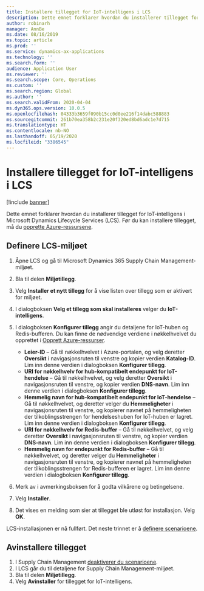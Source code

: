 ```yaml
---
title: Installere tillegget for IoT-intelligens i LCS
description: Dette emnet forklarer hvordan du installerer tillegget for IoT-intelligens i Microsoft Dynamics Lifecycle Services (LCS).
author: robinarh
manager: AnnBe
ms.date: 08/16/2019
ms.topic: article
ms.prod: ''
ms.service: dynamics-ax-applications
ms.technology: ''
ms.search.form: ''
audience: Application User
ms.reviewer: ''
ms.search.scope: Core, Operations
ms.custom: ''
ms.search.region: Global
ms.author: ''
ms.search.validFrom: 2020-04-04
ms.dyn365.ops.version: 10.0.5
ms.openlocfilehash: 04333b3659f090b15cc0d0ee216f14dabc588883
ms.sourcegitcommit: 261b70ea358b2c231e20f320ed8bd6adc1e7d715
ms.translationtype: HT
ms.contentlocale: nb-NO
ms.lasthandoff: 05/19/2020
ms.locfileid: "3386545"
---
```

# <a name="install-the-iot-intelligence-add-in-in-lcs"></a>Installere tillegget for IoT-intelligens i LCS

[!include [banner](../../includes/banner.md)]

Dette emnet forklarer hvordan du installerer tillegget for IoT-intelligens i Microsoft Dynamics Lifecycle Services (LCS). Før du kan installere tillegget, må du [opprette Azure-ressursene](iot-azure-setup.md).

## <a name="set-up-the-lcs-environment"></a>Definere LCS-miljøet

1. Åpne LCS og gå til Microsoft Dynamics 365 Supply Chain Management-miljøet.
2. Bla til delen **Miljøtillegg**.
3. Velg **Installer et nytt tillegg** for å vise listen over tillegg som er aktivert for miljøet.
4. I dialogboksen **Velg et tillegg som skal installeres** velger du **IoT-intelligens**.
5. I dialogboksen **Konfigurer tillegg** angir du detaljene for IoT-huben og Redis-bufferen. Du kan finne de nødvendige verdiene i nøkkelhvelvet du opprettet i [Opprett Azure-ressurser](iot-azure-setup.md).

    + **Leier-ID** – Gå til nøkkelhvelvet i Azure-portalen, og velg deretter **Oversikt** i navigasjonsruten til venstre og kopier verdien **Katalog-ID**. Lim inn denne verdien i dialogboksen **Konfigurer tillegg**.
    + **URI for nøkkelhvelv for hub-kompatibelt endepunkt for IoT-hendelse** – Gå til nøkkelhvelvet, og velg deretter **Oversikt** i navigasjonsruten til venstre, og kopier verdien **DNS-navn**. Lim inn denne verdien i dialogboksen **Konfigurer tillegg**.
    + **Hemmelig navn for hub-kompatibelt endepunkt for IoT-hendelse** – Gå til nøkkelhvelvet, og deretter velger du **Hemmeligheter** i navigasjonsruten til venstre, og kopierer navnet på hemmeligheten der tilkoblingsstrengen for hendelseshuben for IoT-huben er lagret. Lim inn denne verdien i dialogboksen **Konfigurer tillegg**.
    + **URI for nøkkelhvelv for Redis-buffer** – Gå til nøkkelhvelvet, og velg deretter **Oversikt** i navigasjonsruten til venstre, og kopier verdien **DNS-navn**. Lim inn denne verdien i dialogboksen **Konfigurer tillegg**.
    + **Hemmelig navn for endepunkt for Redis-buffer** – Gå til nøkkelhvelvet, og deretter velger du **Hemmeligheter** i navigasjonsruten til venstre, og kopierer navnet på hemmeligheten der tilkoblingsstrengen for Redis-bufferen er lagret. Lim inn denne verdien i dialogboksen **Konfigurer tillegg**.

6. Merk av i avmerkingsboksen for å godta vilkårene og betingelsene.
7. Velg **Installer**.
8. Det vises en melding som sier at tillegget ble utløst for installasjon. Velg **OK**.

LCS-installasjonen er nå fullført. Det neste trinnet er å [definere scenarioene](iot-scenario-setup.md).

## <a name="uninstall-the-add-in"></a><a id="uninstall-addin"></a>Avinstallere tillegget

1. I Supply Chain Management [deaktiverer du scenarioene](iot-scenario-setup.md#how-to-disable-a-scenario).
2. I LCS går du til detaljene for Supply Chain Management-miljøet.
3. Bla til delen **Miljøtillegg**.
4. Velg **Avinstaller** for tillegget for IoT-intelligens.
